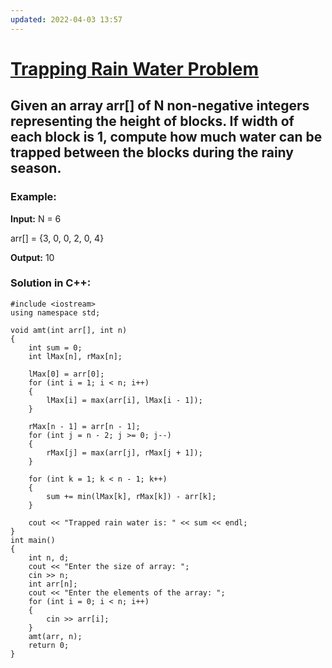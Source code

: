 ```yaml
---
updated: 2022-04-03 13:57
---
```

# [Trapping Rain Water Problem](https://practice.geeksforgeeks.org/problems/trapping-rain-water-1587115621/1)
## Given an array arr[] of N non-negative integers representing the height of blocks. If width of each block is 1, compute how much water can be trapped between the blocks during the rainy season.
### Example:
**Input:**
N = 6

arr[] = {3, 0, 0, 2, 0, 4} 

**Output:**
10

### Solution in C++:
```      
#include <iostream>
using namespace std;

void amt(int arr[], int n)
{
    int sum = 0;
    int lMax[n], rMax[n];

    lMax[0] = arr[0];
    for (int i = 1; i < n; i++)
    {
        lMax[i] = max(arr[i], lMax[i - 1]);
    }

    rMax[n - 1] = arr[n - 1];
    for (int j = n - 2; j >= 0; j--)
    {
        rMax[j] = max(arr[j], rMax[j + 1]);
    }

    for (int k = 1; k < n - 1; k++)
    {
        sum += min(lMax[k], rMax[k]) - arr[k];
    }

    cout << "Trapped rain water is: " << sum << endl;
}
int main()
{
    int n, d;
    cout << "Enter the size of array: ";
    cin >> n;
    int arr[n];
    cout << "Enter the elements of the array: ";
    for (int i = 0; i < n; i++)
    {
        cin >> arr[i];
    }
    amt(arr, n);
    return 0;
}
```
